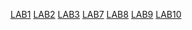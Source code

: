 [LAB1](https://github.com/Nandith0204/AIML-BATCH-17/blob/main/Lab_01%20(1).ipynb)
[LAB2](https://github.com/Nandith0204/AIML-BATCH-17/blob/main/Lab_02%20(1).ipynb)
[LAB3](https://github.com/Nandith0204/AIML-BATCH-17/blob/main/LAB%203.ipynb)
[LAB7](https://github.com/Nandith0204/AIML-BATCH-17/blob/main/LAB%207)
[LAB8](https://github.com/Nandith0204/AIML-BATCH-17/blob/main/Lab8)
[LAB9](https://github.com/Nandith0204/AIML-BATCH-17/blob/main/LAB9.ipynb)
[LAB10](https://github.com/Nandith0204/AIML-BATCH-17/blob/main/lab10.ipynb)


